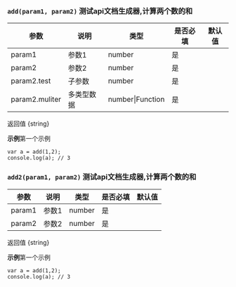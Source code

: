 
### `add(param1, param2)` 测试api文档生成器,计算两个数的和

| 参数 | 说明 | 类型 | 是否必填 | 默认值 |
| --- | --- | --- | --- | --- |
| param1 | 参数1 | number | 是 |  |
| param2 | 参数2 | number | 是 |  |
| param2.test | 子参数 | number | 是 |  |
| param2.muliter | 多类型数据 | number\|Function | 是 |  |

返回值 {string} 

**示例**第一个示例
```
var a = add(1,2);
console.log(a); // 3
```


### `add2(param1, param2)` 测试api文档生成器,计算两个数的和

| 参数 | 说明 | 类型 | 是否必填 | 默认值 |
| --- | --- | --- | --- | --- |
| param1 | 参数1 | number | 是 |  |
| param2 | 参数2 | number | 是 |  |

返回值 {string} 

**示例**第一个示例
```
var a = add(1,2);
console.log(a); // 3
```
